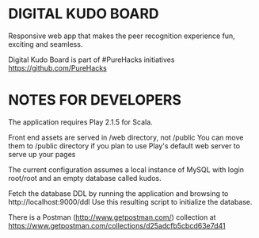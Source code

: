 DIGITAL KUDO BOARD
========================
Responsive web app that makes the peer recognition experience fun, exciting and seamless.

Digital Kudo Board is part of #PureHacks initiatives
https://github.com/PureHacks


NOTES FOR DEVELOPERS
========================================
The application requires Play 2.1.5 for Scala.

Front end assets are served in /web directory, not /public
You can move them to /public directory if you plan to use Play's default web server to serve up your pages

The current configuration assumes a local instance of MySQL with login root/root and an empty database called kudos.

Fetch the database DDL by running the application and browsing to
http://localhost:9000/ddl
Use this resulting script to initialize the database.

There is a Postman (http://www.getpostman.com/) collection at
https://www.getpostman.com/collections/d25adcfb5cbcd63e7d41